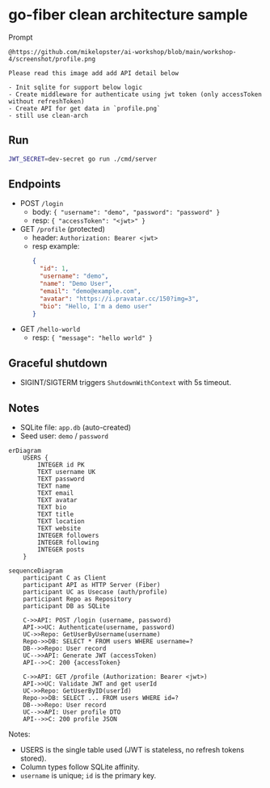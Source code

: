 # go-fiber clean architecture sample

Prompt

```
@https://github.com/mikelopster/ai-workshop/blob/main/workshop-4/screenshot/profile.png 

Please read this image add add API detail below

- Init sqlite for support below logic
- Create middleware for authenticate using jwt token (only accessToken without refreshToken)
- Create API for get data in `profile.png`
- still use clean-arch
```

## Run

```bash
JWT_SECRET=dev-secret go run ./cmd/server
```

## Endpoints

- POST `/login`
  - body: `{ "username": "demo", "password": "password" }`
  - resp: `{ "accessToken": "<jwt>" }`
- GET `/profile` (protected)
  - header: `Authorization: Bearer <jwt>`
  - resp example:
    ```json
    {
      "id": 1,
      "username": "demo",
      "name": "Demo User",
      "email": "demo@example.com",
      "avatar": "https://i.pravatar.cc/150?img=3",
      "bio": "Hello, I'm a demo user"
    }
    ```
- GET `/hello-world`
  - resp: `{ "message": "hello world" }`

## Graceful shutdown
- SIGINT/SIGTERM triggers `ShutdownWithContext` with 5s timeout.

## Notes
- SQLite file: `app.db` (auto-created)
- Seed user: `demo` / `password`

```mermaid
erDiagram
    USERS {
        INTEGER id PK
        TEXT username UK
        TEXT password
        TEXT name
        TEXT email
        TEXT avatar
        TEXT bio
        TEXT title
        TEXT location
        TEXT website
        INTEGER followers
        INTEGER following
        INTEGER posts
    }
```

```mermaid
sequenceDiagram
    participant C as Client
    participant API as HTTP Server (Fiber)
    participant UC as Usecase (auth/profile)
    participant Repo as Repository
    participant DB as SQLite

    C->>API: POST /login (username, password)
    API->>UC: Authenticate(username, password)
    UC->>Repo: GetUserByUsername(username)
    Repo->>DB: SELECT * FROM users WHERE username=?
    DB-->>Repo: User record
    UC-->>API: Generate JWT (accessToken)
    API-->>C: 200 {accessToken}

    C->>API: GET /profile (Authorization: Bearer <jwt>)
    API->>UC: Validate JWT and get userId
    UC->>Repo: GetUserByID(userId)
    Repo->>DB: SELECT ... FROM users WHERE id=?
    DB-->>Repo: User record
    UC-->>API: User profile DTO
    API-->>C: 200 profile JSON
```

Notes:
- USERS is the single table used (JWT is stateless, no refresh tokens stored).
- Column types follow SQLite affinity.
- `username` is unique; `id` is the primary key.
